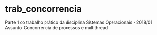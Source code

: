 # trab_concorrencia

Parte 1 do trabalho prático da disciplina Sistemas Operacionais - 2018/01
Assunto: Concorrencia de processos e multithread